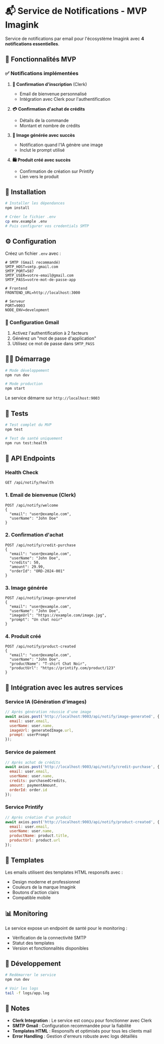 # 📬 Service de Notifications - MVP Imagink

Service de notifications par email pour l'écosystème Imagink avec **4 notifications essentielles**.

## 🎯 Fonctionnalités MVP

### ✅ Notifications implémentées

1. **🎉 Confirmation d'inscription** (Clerk)
   - Email de bienvenue personnalisé
   - Intégration avec Clerk pour l'authentification

2. **💳 Confirmation d'achat de crédits**
   - Détails de la commande
   - Montant et nombre de crédits

3. **🎨 Image générée avec succès**
   - Notification quand l'IA génère une image
   - Inclut le prompt utilisé

4. **🛍️ Produit créé avec succès**
   - Confirmation de création sur Printify
   - Lien vers le produit

## 🚀 Installation

```bash
# Installer les dépendances
npm install

# Créer le fichier .env
cp env.example .env
# Puis configurer vos credentials SMTP
```

## ⚙️ Configuration

Créez un fichier `.env` avec :

```env
# SMTP (Gmail recommandé)
SMTP_HOST=smtp.gmail.com
SMTP_PORT=587
SMTP_USER=votre-email@gmail.com
SMTP_PASS=votre-mot-de-passe-app

# Frontend
FRONTEND_URL=http://localhost:3000

# Serveur
PORT=9003
NODE_ENV=development
```

### 🔐 Configuration Gmail

1. Activez l'authentification à 2 facteurs
2. Générez un "mot de passe d'application"
3. Utilisez ce mot de passe dans `SMTP_PASS`

## 🏃‍♂️ Démarrage

```bash
# Mode développement
npm run dev

# Mode production
npm start
```

Le service démarre sur `http://localhost:9003`

## 🧪 Tests

```bash
# Test complet du MVP
npm test

# Test de santé uniquement
npm run test:health
```

## 📡 API Endpoints

### Health Check
```
GET /api/notify/health
```

### 1. Email de bienvenue (Clerk)
```
POST /api/notify/welcome
{
  "email": "user@example.com",
  "userName": "John Doe"
}
```

### 2. Confirmation d'achat
```
POST /api/notify/credit-purchase
{
  "email": "user@example.com",
  "userName": "John Doe",
  "credits": 50,
  "amount": 29.99,
  "orderId": "ORD-2024-001"
}
```

### 3. Image générée
```
POST /api/notify/image-generated
{
  "email": "user@example.com",
  "userName": "John Doe",
  "imageUrl": "https://example.com/image.jpg",
  "prompt": "Un chat noir"
}
```

### 4. Produit créé
```
POST /api/notify/product-created
{
  "email": "user@example.com",
  "userName": "John Doe",
  "productName": "T-shirt Chat Noir",
  "productUrl": "https://printify.com/product/123"
}
```

## 🔗 Intégration avec les autres services

### Service IA (Génération d'images)
```javascript
// Après génération réussie d'une image
await axios.post('http://localhost:9003/api/notify/image-generated', {
  email: user.email,
  userName: user.name,
  imageUrl: generatedImage.url,
  prompt: userPrompt
});
```

### Service de paiement
```javascript
// Après achat de crédits
await axios.post('http://localhost:9003/api/notify/credit-purchase', {
  email: user.email,
  userName: user.name,
  credits: purchasedCredits,
  amount: paymentAmount,
  orderId: order.id
});
```

### Service Printify
```javascript
// Après création d'un produit
await axios.post('http://localhost:9003/api/notify/product-created', {
  email: user.email,
  userName: user.name,
  productName: product.title,
  productUrl: product.url
});
```

## 🎨 Templates

Les emails utilisent des templates HTML responsifs avec :
- Design moderne et professionnel
- Couleurs de la marque Imagink
- Boutons d'action clairs
- Compatible mobile

## 📊 Monitoring

Le service expose un endpoint de santé pour le monitoring :
- Vérification de la connectivité SMTP
- Statut des templates
- Version et fonctionnalités disponibles

## 🔧 Développement

```bash
# Redémarrer le service
npm run dev

# Voir les logs
tail -f logs/app.log
```

## 📝 Notes

- **Clerk Integration** : Le service est conçu pour fonctionner avec Clerk
- **SMTP Gmail** : Configuration recommandée pour la fiabilité
- **Templates HTML** : Responsifs et optimisés pour tous les clients mail
- **Error Handling** : Gestion d'erreurs robuste avec logs détaillés 